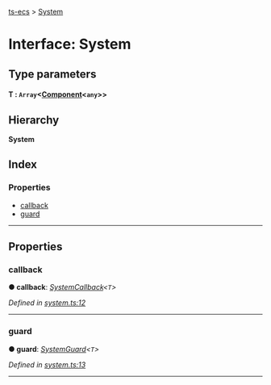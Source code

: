 [ts-ecs](../README.md) > [System](../interfaces/system.md)

# Interface: System

## Type parameters
#### T :  `Array`<[Component](../#component)<`any`>>
## Hierarchy

**System**

## Index

### Properties

* [callback](system.md#callback)
* [guard](system.md#guard)

---

## Properties

<a id="callback"></a>

###  callback

**● callback**: *[SystemCallback](../#systemcallback)<`T`>*

*Defined in [system.ts:12](https://github.com/envis10n/ts-ecs/blob/173742f/src/system.ts#L12)*

___
<a id="guard"></a>

###  guard

**● guard**: *[SystemGuard](../#systemguard)<`T`>*

*Defined in [system.ts:13](https://github.com/envis10n/ts-ecs/blob/173742f/src/system.ts#L13)*

___

